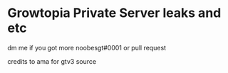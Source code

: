 # Growtopia Private Server leaks and etc

dm me if you got more noobesgt#0001
or pull request

credits to ama for gtv3 source
